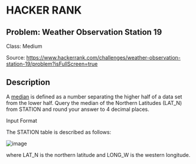 # HACKER RANK
## Problem: Weather Observation Station 19
Class: Medium

Source: https://www.hackerrank.com/challenges/weather-observation-station-19/problem?isFullScreen=true

## Description
A [median](https://en.wikipedia.org/wiki/Median) is defined as a number separating the higher half of a data set from the lower half. Query the median of the Northern Latitudes (LAT_N) from STATION and round your answer to 4 decimal places. 

Input Format

The STATION table is described as follows:

![image](https://s3.amazonaws.com/hr-challenge-images/9336/1449345840-5f0a551030-Station.jpg)

where LAT_N is the northern latitude and LONG_W is the western longitude.
